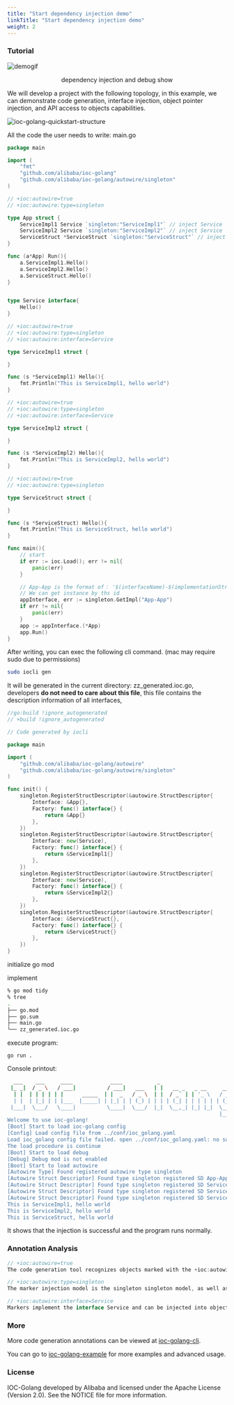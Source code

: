```yaml
---
title: "Start dependency injection demo"
linkTitle: "Start dependency injection demo"
weight: 2
---
```


###  Tutorial

![demogif](https://raw.githubusercontent.com/ioc-golang/ioc-golang-website/main/resources/video/ioc-golang-demo.gif)

<div style="text-align: center;">dependency injection and debug show</div>

We will develop a project with the following topology, in this example, we can demonstrate code generation, interface injection, object pointer injection, and API access to objects capabilities.

![ioc-golang-quickstart-structure](https://raw.githubusercontent.com/ioc-golang/ioc-golang-website/main/resources/img/ioc-golang-quickstart-structure-en.png)


All the code the user needs to write: main.go

```go
package main

import (
	"fmt"
	"github.com/alibaba/ioc-golang"
	"github.com/alibaba/ioc-golang/autowire/singleton"
)

// +ioc:autowire=true
// +ioc:autowire:type=singleton

type App struct {
	ServiceImpl1 Service `singleton:"ServiceImpl1"` // inject Service 's ServiceImpl1 implementation
	ServiceImpl2 Service `singleton:"ServiceImpl2"` // inject Service 's ServiceImpl2 implementation
	ServiceStruct *ServiceStruct `singleton:"ServiceStruct"` // inject ServiceStruct struct pointer
}

func (a*App) Run(){
	a.ServiceImpl1.Hello()
	a.ServiceImpl2.Hello()
	a.ServiceStruct.Hello()
}


type Service interface{
	Hello()
}

// +ioc:autowire=true
// +ioc:autowire:type=singleton
// +ioc:autowire:interface=Service

type ServiceImpl1 struct {

}

func (s *ServiceImpl1) Hello(){
	fmt.Println("This is ServiceImpl1, hello world")
}

// +ioc:autowire=true
// +ioc:autowire:type=singleton
// +ioc:autowire:interface=Service

type ServiceImpl2 struct {

}

func (s *ServiceImpl2) Hello(){
	fmt.Println("This is ServiceImpl2, hello world")
}

// +ioc:autowire=true
// +ioc:autowire:type=singleton

type ServiceStruct struct {

}

func (s *ServiceStruct) Hello(){
	fmt.Println("This is ServiceStruct, hello world")
}

func main(){
	// start
	if err := ioc.Load(); err != nil{
		panic(err)
	}

	// App-App is the format of： '$(interfaceName)-$(implementationStructName)'
	// We can get instance by ths id
	appInterface, err := singleton.GetImpl("App-App")
	if err != nil{
		panic(err)
	}
	app := appInterface.(*App)
	app.Run()
}
```
After writing, you can exec the following cli command.  (mac may require sudo due to permissions)

```bash
sudo iocli gen
````

It will be generated in the current directory: zz_generated.ioc.go, developers **do not need to care about this file**, this file contains the description information of all interfaces,

```go
//go:build !ignore_autogenerated
// +build !ignore_autogenerated

// Code generated by iocli

package main

import (
	"github.com/alibaba/ioc-golang/autowire"
	"github.com/alibaba/ioc-golang/autowire/singleton"
)

func init() {
	singleton.RegisterStructDescriptor(&autowire.StructDescriptor{
		Interface: &App{},
		Factory: func() interface{} {
			return &App{}
		},
	})
	singleton.RegisterStructDescriptor(&autowire.StructDescriptor{
		Interface: new(Service),
		Factory: func() interface{} {
			return &ServiceImpl1{}
		},
	})
	singleton.RegisterStructDescriptor(&autowire.StructDescriptor{
		Interface: new(Service),
		Factory: func() interface{} {
			return &ServiceImpl2{}
		},
	})
	singleton.RegisterStructDescriptor(&autowire.StructDescriptor{
		Interface: &ServiceStruct{},
		Factory: func() interface{} {
			return &ServiceStruct{}
		},
	})
}

```

initialize go mod

implement

```bash
% go mod tidy
% tree
.
├── go.mod
├── go.sum
├── main.go
└── zz_generated.ioc.go
````

execute program:

`go run .`

Console printout:

```sh
  ___    ___     ____            ____           _                         
 |_ _|  / _ \   / ___|          / ___|   ___   | |   __ _   _ __     __ _ 
  | |  | | | | | |      _____  | |  _   / _ \  | |  / _` | | '_ \   / _` |
  | |  | |_| | | |___  |_____| | |_| | | (_) | | | | (_| | | | | | | (_| |
 |___|  \___/   \____|          \____|  \___/  |_|  \__,_| |_| |_|  \__, |
                                                                    |___/ 
Welcome to use ioc-golang!
[Boot] Start to load ioc-golang config
[Config] Load config file from ../conf/ioc_golang.yaml
Load ioc_golang config file failed. open ../conf/ioc_golang.yaml: no such file or directory
The load procedure is continue
[Boot] Start to load debug
[Debug] Debug mod is not enabled
[Boot] Start to load autowire
[Autowire Type] Found registered autowire type singleton
[Autowire Struct Descriptor] Found type singleton registered SD App-App
[Autowire Struct Descriptor] Found type singleton registered SD Service-ServiceImpl1
[Autowire Struct Descriptor] Found type singleton registered SD Service-ServiceImpl2
[Autowire Struct Descriptor] Found type singleton registered SD ServiceStruct-ServiceStruct
This is ServiceImpl1, hello world
This is ServiceImpl2, hello world
This is ServiceStruct, hello world
```

It shows that the injection is successful and the program runs normally.

### Annotation Analysis

````go
// +ioc:autowire=true
The code generation tool recognizes objects marked with the +ioc:autowire=true annotation

// +ioc:autowire:type=singleton
The marker injection model is the singleton singleton model, as well as the normal multi-instance model, the config configuration model, the grpc grpc client model and other extensions.

// +ioc:autowire:interface=Service
Markers implement the interface Service and can be injected into objects of type Service .
````

###  More

More code generation annotations can be viewed at [ioc-golang-cli](https://github.com/alibaba/IOC-Golang/tree/master/iocli).

You can go to [ioc-golang-example](https://github.com/alibaba/IOC-Golang/tree/master/example) for more examples and advanced usage.

### License

IOC-Golang developed by Alibaba and licensed under the Apache License (Version 2.0).
See the NOTICE file for more information.